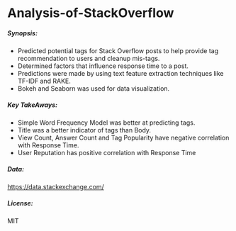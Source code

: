 # Analysis-of-StackOverflow

##### Synopsis:
 
- Predicted potential tags for Stack Overflow posts to help provide tag recommendation to users and cleanup mis-tags.
- Determined factors that influence response time to a post.
- Predictions were made by using text feature extraction techniques like TF-IDF and RAKE.
- Bokeh and Seaborn was used for data visualization. 

##### Key TakeAways:

- Simple Word Frequency Model was better at predicting tags.
- Title was a better indicator of tags than Body.
- View Count, Answer Count and Tag Popularity have negative correlation with Response Time.
- User Reputation has positive correlation with Response Time 


##### Data:
https://data.stackexchange.com/

##### License:
MIT
